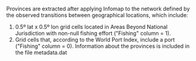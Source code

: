 Provinces are extracted after applying Infomap to the network defined by the observed transitions between geographical locations, which include:
1. 0.5º lat x 0.5º lon grid cells located in Areas Beyond National Jurisdiction with non-null fishing effort ("Fishing" column = 1).
2. Grid cells that, according to the World Port Index, include a port ("Fishing" column = 0).
Information about the provinces is included in the file metadata.dat
